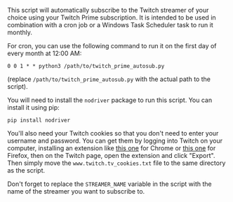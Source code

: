 This script will automatically subscribe to the Twitch streamer of your choice using your Twitch Prime subscription. It is intended to be used in combination with a cron job or a Windows Task Scheduler task to run it monthly.

For cron, you can use the following command to run it on the first day of every month at 12:00 AM:

```
0 0 1 * * python3 /path/to/twitch_prime_autosub.py
```
(replace `/path/to/twitch_prime_autosub.py` with the actual path to the script).

You will need to install the `nodriver` package to run this script. You can install it using pip:

```
pip install nodriver
```

You'll also need your Twitch cookies so that you don't need to enter your username and password. You can get them by logging into Twitch on your computer, installing an extension like [this one](https://chromewebstore.google.com/detail/get-cookiestxt-locally/cclelndahbckbenkjhflpdbgdldlbecc) for Chrome or [this one](https://addons.mozilla.org/en-US/firefox/addon/get-cookies-txt-locally/) for Firefox, then on the Twitch page, open the extension and click "Export". Then simply move the `www.twitch.tv_cookies.txt` file to the same directory as the script.

Don't forget to replace the `STREAMER_NAME` variable in the script with the name of the streamer you want to subscribe to.
